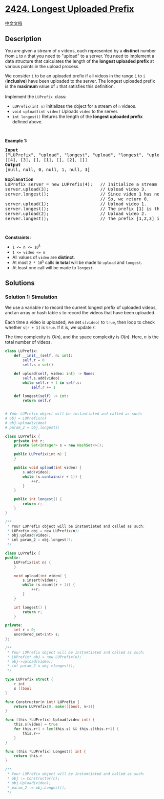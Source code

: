 # [2424. Longest Uploaded Prefix](https://leetcode.com/problems/longest-uploaded-prefix)

[中文文档](/solution/2400-2499/2424.Longest%20Uploaded%20Prefix/README.md)

## Description

<p>You are given a stream of <code>n</code> videos, each represented by a <strong>distinct</strong> number from <code>1</code> to <code>n</code> that you need to &quot;upload&quot; to a server. You need to implement a data structure that calculates the length of the <strong>longest uploaded prefix</strong> at various points in the upload process.</p>

<p>We consider <code>i</code> to be an uploaded prefix if all videos in the range <code>1</code> to <code>i</code> (<strong>inclusive</strong>) have been uploaded to the server. The longest uploaded prefix is the <strong>maximum </strong>value of <code>i</code> that satisfies this definition.<br />
<br />
Implement the <code>LUPrefix </code>class:</p>

<ul>
	<li><code>LUPrefix(int n)</code> Initializes the object for a stream of <code>n</code> videos.</li>
	<li><code>void upload(int video)</code> Uploads <code>video</code> to the server.</li>
	<li><code>int longest()</code> Returns the length of the <strong>longest uploaded prefix</strong> defined above.</li>
</ul>

<p>&nbsp;</p>
<p><strong class="example">Example 1:</strong></p>

<pre>
<strong>Input</strong>
[&quot;LUPrefix&quot;, &quot;upload&quot;, &quot;longest&quot;, &quot;upload&quot;, &quot;longest&quot;, &quot;upload&quot;, &quot;longest&quot;]
[[4], [3], [], [1], [], [2], []]
<strong>Output</strong>
[null, null, 0, null, 1, null, 3]

<strong>Explanation</strong>
LUPrefix server = new LUPrefix(4);   // Initialize a stream of 4 videos.
server.upload(3);                    // Upload video 3.
server.longest();                    // Since video 1 has not been uploaded yet, there is no prefix.
                                     // So, we return 0.
server.upload(1);                    // Upload video 1.
server.longest();                    // The prefix [1] is the longest uploaded prefix, so we return 1.
server.upload(2);                    // Upload video 2.
server.longest();                    // The prefix [1,2,3] is the longest uploaded prefix, so we return 3.
</pre>

<p>&nbsp;</p>
<p><strong>Constraints:</strong></p>

<ul>
	<li><code>1 &lt;= n &lt;= 10<sup>5</sup></code></li>
	<li><code>1 &lt;= video &lt;= n</code></li>
	<li>All values of <code>video</code> are <strong>distinct</strong>.</li>
	<li>At most <code>2 * 10<sup>5</sup></code> calls <strong>in total</strong> will be made to <code>upload</code> and <code>longest</code>.</li>
	<li>At least one call will be made to <code>longest</code>.</li>
</ul>

## Solutions

### Solution 1: Simulation

We use a variable $r$ to record the current longest prefix of uploaded videos, and an array or hash table $s$ to record the videos that have been uploaded.

Each time a video is uploaded, we set `s[video]` to `true`, then loop to check whether `s[r + 1]` is `true`. If it is, we update $r$.

The time complexity is $O(n)$, and the space complexity is $O(n)$. Here, $n$ is the total number of videos.

<!-- tabs:start -->

```python
class LUPrefix:
    def __init__(self, n: int):
        self.r = 0
        self.s = set()

    def upload(self, video: int) -> None:
        self.s.add(video)
        while self.r + 1 in self.s:
            self.r += 1

    def longest(self) -> int:
        return self.r


# Your LUPrefix object will be instantiated and called as such:
# obj = LUPrefix(n)
# obj.upload(video)
# param_2 = obj.longest()
```

```java
class LUPrefix {
    private int r;
    private Set<Integer> s = new HashSet<>();

    public LUPrefix(int n) {
    }

    public void upload(int video) {
        s.add(video);
        while (s.contains(r + 1)) {
            ++r;
        }
    }

    public int longest() {
        return r;
    }
}

/**
 * Your LUPrefix object will be instantiated and called as such:
 * LUPrefix obj = new LUPrefix(n);
 * obj.upload(video);
 * int param_2 = obj.longest();
 */
```

```cpp
class LUPrefix {
public:
    LUPrefix(int n) {
    }

    void upload(int video) {
        s.insert(video);
        while (s.count(r + 1)) {
            ++r;
        }
    }

    int longest() {
        return r;
    }

private:
    int r = 0;
    unordered_set<int> s;
};

/**
 * Your LUPrefix object will be instantiated and called as such:
 * LUPrefix* obj = new LUPrefix(n);
 * obj->upload(video);
 * int param_2 = obj->longest();
 */
```

```go
type LUPrefix struct {
	r int
	s []bool
}

func Constructor(n int) LUPrefix {
	return LUPrefix{0, make([]bool, n+1)}
}

func (this *LUPrefix) Upload(video int) {
	this.s[video] = true
	for this.r+1 < len(this.s) && this.s[this.r+1] {
		this.r++
	}
}

func (this *LUPrefix) Longest() int {
	return this.r
}

/**
 * Your LUPrefix object will be instantiated and called as such:
 * obj := Constructor(n);
 * obj.Upload(video);
 * param_2 := obj.Longest();
 */
```

<!-- tabs:end -->

<!-- end -->
